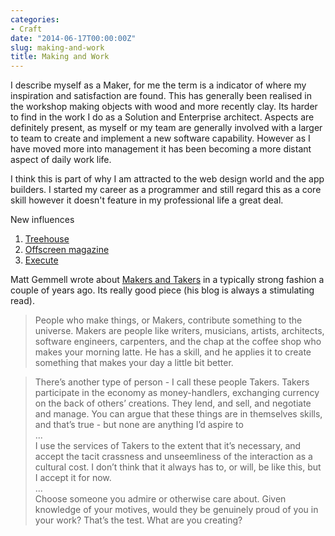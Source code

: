 ```yaml
---
categories:
- Craft
date: "2014-06-17T00:00:00Z"
slug: making-and-work
title: Making and Work
---
```

I describe myself as a Maker, for me the term is a indicator of where my inspiration and satisfaction are found. This has generally been realised in the workshop making objects with wood and more recently clay. Its harder to find in the work I do as a Solution and Enterprise architect. Aspects are definitely present, as myself or my team are generally involved with a larger to team to create and implement a new software capability. However as I have moved more into management it has been becoming a more distant aspect of daily work life.

I think this is part of why I am attracted to the web design world and the app builders. I started my career as a programmer and still regard this as a core skill however it doesn't feature in my professional life a great deal.

New influences  
1. [Treehouse][2]  
2. [Offscreen magazine][3]  
3. [Execute][4]  

Matt Gemmell wrote about [Makers and Takers][1] in a typically strong fashion a couple of years ago. Its really good piece (his blog is always a stimulating read).

> People who make things, or Makers, contribute something to the universe. Makers are people like writers, musicians, artists, architects, software engineers, carpenters, and the chap at the coffee shop who makes your morning latte. He has a skill, and he applies it to create something that makes your day a little bit better.

> There&#x2019;s another type of person - I call these people Takers. Takers participate in the economy as money-handlers, exchanging currency on the back of others&#x2019; creations. They lend, and sell, and negotiate and manage. You can argue that these things are in themselves skills, and that&#x2019;s true - but none are anything I&#x2019;d aspire to  
...  
I use the services of Takers to the extent that it&#x2019;s necessary, and accept the tacit crassness and unseemliness of the interaction as a cultural cost. I don&#x2019;t think that it always has to, or will, be like this, but I accept it for now.  
...   
Choose someone you admire or otherwise care about. Given knowledge of your motives, would they be genuinely proud of you in your work? That&#x2019;s the test. What are you creating?

[1]: http://mattgemmell.com/2011/05/23/makers-and-takers/
[2]: http://teamtreehouse.com/
[3]: http://www.offscreenmag.com/
[4]: http://blog.executebook.com/

